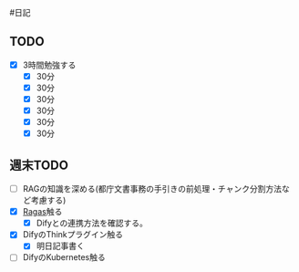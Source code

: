 #日記

## TODO
- [x] 3時間勉強する
	- [x] 30分
	- [x] 30分
	- [x] 30分
	- [x] 30分
	- [x] 30分
	- [x] 30分

## 週末TODO
- [ ] RAGの知識を深める(都庁文書事務の手引きの前処理・チャンク分割方法など考慮する)
- [x] [Ragas](https://docs.ragas.io/en/stable/)触る
	- [x] Difyとの連携方法を確認する。
- [x] DifyのThinkプラグイン触る
	- [x] 明日記事書く
- [ ] DifyのKubernetes触る
